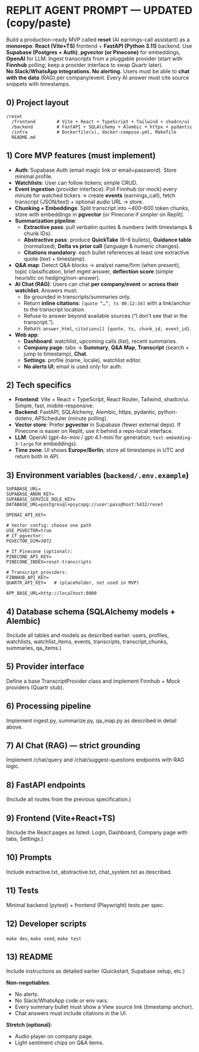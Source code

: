 # REPLIT AGENT PROMPT — UPDATED (copy/paste)

Build a production-ready MVP called **reset** (AI earnings-call assistant) as a **monorepo**: **React (Vite+TS)** frontend + **FastAPI (Python 3.11)** backend. Use **Supabase (Postgres + Auth)**, **pgvector (or Pinecone)** for embeddings, **OpenAI** for LLM. Ingest transcripts from a pluggable provider (start with **Finnhub** polling; keep a provider interface to swap Quartr later).  
**No Slack/WhatsApp integrations. No alerting.** Users must be able to **chat with the data** (RAG) per company/event. Every AI answer must cite source snippets with timestamps.

## 0) Project layout
```
/reset
  /frontend        # Vite + React + TypeScript + Tailwind + shadcn/ui
  /backend         # FastAPI + SQLAlchemy + Alembic + httpx + pydantic
  /infra           # Dockerfile(s), docker-compose.yml, Makefile
  README.md
```

## 1) Core MVP features (must implement)
- **Auth**: Supabase Auth (email magic link or email+password). Store minimal profile.
- **Watchlists**: User can follow tickers; simple CRUD.
- **Event ingestion** (provider interface): Poll Finnhub (or mock) every minute for watched tickers → create **events** (earnings_call), fetch transcript (JSON/text) + optional audio URL → store.
- **Chunking + Embeddings**: Split transcript into ~400–600 token chunks, store with embeddings in **pgvector** (or Pinecone if simpler on Replit).
- **Summarization pipeline**:
  - **Extractive pass**: pull verbatim quotes & numbers (with timestamps & chunk IDs).
  - **Abstractive pass**: produce **QuickTake** (6–8 bullets), **Guidance table** (normalized), **Delta vs prior call** (language & numeric changes).  
  - **Citations mandatory**: each bullet references at least one extractive quote (text + timestamp).
- **Q&A map**: Detect Q&A blocks → analyst name/firm (when present), topic classification, brief mgmt answer, **deflection score** (simple heuristic on hedging/non-answer).
- **AI Chat (RAG)**: Users can chat **per company/event** or **across their watchlist**. Answers must:
  - Be grounded in transcripts/summaries only.
  - Return **inline citations**: `[quote “…”, ts 00:12:34]` with a link/anchor to the transcript location.
  - Refuse to answer beyond available sources (“I don’t see that in the transcript.”).
  - Return: `answer_html`, `citations[] {quote, ts, chunk_id, event_id}`.
- **Web app**:
  - **Dashboard**: watchlist, upcoming calls (list), recent summaries.
  - **Company page**: tabs → **Summary**, **Q&A Map**, **Transcript** (search + jump to timestamp), **Chat**.
  - **Settings**: profile (name, locale), watchlist editor.  
  - **No alerts UI**; email is used only for auth.

## 2) Tech specifics
- **Frontend**: Vite + React + TypeScript, React Router, Tailwind, shadcn/ui. Simple, fast, mobile-responsive.
- **Backend**: FastAPI, SQLAlchemy, Alembic, httpx, pydantic, python-dotenv, APScheduler (minute polling).
- **Vector store**: Prefer **pgvector** in Supabase (fewer external deps). If Pinecone is easier on Replit, use it behind a repo-local interface.
- **LLM**: OpenAI (gpt-4o-mini / gpt-4.1-mini for generation; `text-embedding-3-large` for embeddings).
- **Time zone**: UI shows **Europe/Berlin**; store all timestamps in UTC and return both in API.

## 3) Environment variables (`backend/.env.example`)
```
SUPABASE_URL=
SUPABASE_ANON_KEY=
SUPABASE_SERVICE_ROLE_KEY=
DATABASE_URL=postgresql+psycopg://user:pass@host:5432/reset

OPENAI_API_KEY=

# Vector config: choose one path
USE_PGVECTOR=true
# If pgvector:
PGVECTOR_DIM=3072

# If Pinecone (optional):
PINECONE_API_KEY=
PINECONE_INDEX=reset-transcripts

# Transcript providers:
FINNHUB_API_KEY=
QUARTR_API_KEY=   # (placeholder, not used in MVP)

APP_BASE_URL=http://localhost:8000
```

## 4) Database schema (SQLAlchemy models + Alembic)
(Include all tables and models as described earlier: users, profiles, watchlists, watchlist_items, events, transcripts, transcript_chunks, summaries, qa_items.)

## 5) Provider interface
Define a base TranscriptProvider class and implement Finnhub + Mock providers (Quartr stub).

## 6) Processing pipeline
Implement ingest.py, summarize.py, qa_map.py as described in detail above.

## 7) AI Chat (RAG) — strict grounding
Implement /chat/query and /chat/suggest-questions endpoints with RAG logic.

## 8) FastAPI endpoints
(Include all routes from the previous specification.)

## 9) Frontend (Vite+React+TS)
(Include the React pages as listed: Login, Dashboard, Company page with tabs, Settings.)

## 10) Prompts
Include extractive.txt, abstractive.txt, chat_system.txt as described.

## 11) Tests
Minimal backend (pytest) + frontend (Playwright) tests per spec.

## 12) Developer scripts
`make dev`, `make seed`, `make test`

## 13) README
Include instructions as detailed earlier (Quickstart, Supabase setup, etc.)

**Non-negotiables**:
- No alerts.
- No Slack/WhatsApp code or env vars.
- Every summary bullet must show a View source link (timestamp anchor).
- Chat answers must include citations in the UI.

**Stretch (optional)**:
- Audio player on company page.
- Light sentiment chips on Q&A items.
